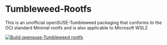 # Tumbleweed-Rootfs
This is an unofficial openSUSE-Tumbleweed packaging that conforms to the OCI standard Minimal rootfs and is also applicable to Microsoft WSL2


[![Build opensuse-Tumbleweed rootfs](https://github.com/Zhoneym/Tumbleweed-Rootfs/actions/workflows/build-Tumbleweed.yml/badge.svg)](https://github.com/Zhoneym/Tumbleweed-Rootfs/actions/workflows/build-Tumbleweed.yml)
